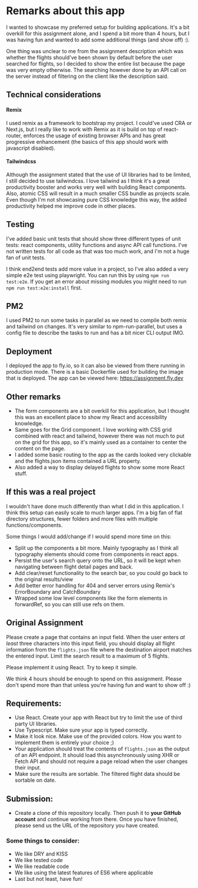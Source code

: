 # Remarks about this app

I wanted to showcase my preferred setup for building applications. It's a bit
overkill for this assignment alone, and I spend a bit more than 4 hours, but I
was having fun and wanted to add some additional things (and show off) :).

One thing was unclear to me from the assignment description which was whether
the flights should've been shown by default before the user searched for
flights, so I decided to show the entire list because the page was very empty
otherwise. The searching however done by an API call on the server instead of
filtering on the client like the description said.

## Technical considerations

#### Remix

I used remix as a framework to bootstrap my project. I could've used CRA or
Next.js, but I really like to work with Remix as it is build on top of
react-router, enforces the usage of existing browser APIs and has great
progressive enhancement (the basics of this app should work with javascript
disabled).

#### Tailwindcss

Although the assignment stated that the use of UI libraries had to be limited, I
still decided to use tailwindcss. I love tailwind as I think it's a great
productivity booster and works very well with building React components. Also,
atomic CSS will result in a much smaller CSS bundle as projects scale. Even
though I'm not showcasing pure CSS knowledge this way, the added productivity
helped me improve code in other places.

## Testing

I've added basic unit tests that should show three different types of unit
tests: react components, utility functions and async API call functions. I've
not written tests for all code as that was too much work, and I'm not a huge fan
of unit tests.

I think end2end tests add more value in a project, so I've also added a very
simple e2e test using playwright. You can run this by using `npm run test:e2e`.
If you get an error about missing modules you might need to run
`npm run test:e2e:install` first.

## PM2

I used PM2 to run some tasks in parallel as we need to compile both remix and tailwind on changes. It's very
similar to npm-run-parallel, but uses a config file to describe the tasks to run and has a bit nicer CLI output IMO.

## Deployment

I deployed the app to fly.io, so it can also be viewed from there running in
production mode. There is a basic Dockerfile used for building the image that is
deployed. The app can be viewed here: https://assignment.fly.dev

## Other remarks

- The form components are a bit overkill for this application, but I thought
  this was an excellent place to show my React and accessibility knowledge.
- Same goes for the Grid component. I love working with CSS grid combined with
  react and tailwind, however there was not much to put on the grid for this
  app, so it's mainly used as a container to center the content on the page.
- I added some basic routing to the app as the cards looked very clickable and
  the flights.json items contained a URL property.
- Also added a way to display delayed flights to show some more React stuff.

## If this was a real project

I wouldn't have done much differently than what I did in this application. I
think this setup can easily scale to much larger apps. I'm a big fan of flat
directory structures, fewer folders and more files with multiple
functions/components.

Some things I would add/change if I would spend more time on this:

- Split up the components a bit more. Mainly typography as I think all
  typography elements should come from components in react apps.
- Persist the user's search query onto the URL, so it will be kept when
  navigating between flight detail pages and back.
- Add clear/reset functionality to the search bar, so you could go back to the
  original results/view
- Add better error handling for 404 and server errors using Remix's
  ErrorBoundary and CatchBoundary
- Wrapped some low level components like the form elements in forwardRef, so you
  can still use refs on them.

## Original Assignment

Please create a page that contains an input field. When the user enters _at
least_ three characters into this input field, you should display all flight
information from the `flights.json` file where the destination airport matches
the entered input. Limit the search result to a maximum of 5 flights.

Please implement it using React. Try to keep it simple.

We think 4 hours should be enough to spend on this assignment. Please don't
spend more than that unless you're having fun and want to show off :)

## Requirements:

- Use React. Create your app with React but try to limit the use of third party
  UI libraries.
- Use Typescript. Make sure your app is typed correctly.
- Make it look nice. Make use of the provided colors. How you want to implement
  them is entirely your choice ;)
- Your application should treat the contents of `flights.json` as the output of
  an API endpoint. It should load this asynchronously using XHR or Fetch API and
  should not require a page reload when the user changes their input.
- Make sure the results are sortable. The filtered flight data should be
  sortable on date.

## Submission:

- Create a clone of this repository locally. Then push it to **your GitHub
  account** and continue working from there. Once you have finished, please send
  us the URL of the repository you have created.

### Some things to consider:

- We like DRY and KISS
- We like tested code
- We like readable code
- We like using the latest features of ES6 where applicable
- Last but not least, have fun!

